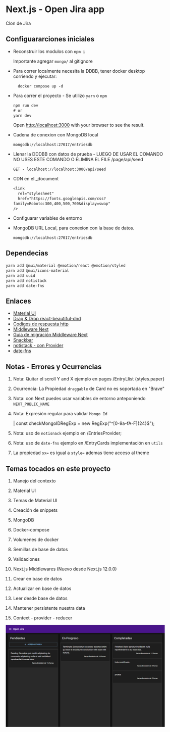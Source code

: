 # Next.js - Open Jira app

Clon de Jira

## Configuararciones iniciales

- Reconstruir los modulos con `npm i`

    Importante agregar `mongo/` al gitignore

- Para correr localmente necesita la DDBB, tener docker desktop corriendo y ejecutar:

        docker compose up -d

- Para correr el proyecto - Se utilizo `yarn` o `npm`

      npm run dev
      # or
      yarn dev

   Open [http://localhost:3000](http://localhost:3000) with your browser to see the result.

- Cadena de conexion con MongoDB local

      mongodb://localhost:27017/entriesdb

- Llenar la DDDBB con datos de prueba - LUEGO DE USAR EL COMANDO NO USES ESTE COMANDO O ELIMINA EL FILE /page/api/seed

      GET - localhost://localhost:3000/api/seed

- CDN en el _document

      <link
        rel="stylesheet"
        href="https://fonts.googleapis.com/css?family=Roboto:300,400,500,700&display=swap"
      />

- Configuarar variables de entorno

- MongoDB URL Local, para conexion con la base de datos.

      mongodb://localhost:27017/entriesdb

## Dependecias

    yarn add @mui/material @emotion/react @emotion/styled
    yarn add @mui/icons-material
    yarn add uuid
    yarn add notistack
    yarn add date-fns

## Enlaces

- [Material UI](https://mui.com/)
- [Drag & Drop react-beautiful-dnd](https://www.npmjs.com/package/react-beautiful-dnd)
- [Codigos de respuesta http](https://developer.mozilla.org/es/docs/Web/HTTP/Status)
- [Middleware Next](https://nextjs.org/docs/advanced-features/middleware)
- [Guia de migración Middleware Next](https://nextjs.org/docs/messages/middleware-upgrade-guide#breaking-changes)
- [Snackbar](https://mui.com/material-ui/react-snackbar/)
- [notistack - con Provider](https://github.com/iamhosseindhv/notistack)
- [date-fns](https://date-fns.org/)

## Notas - Errores y Ocurrencias

   1. Nota: Quitar el scroll Y and X ejemplo en pages /EntryLlist {styles.paper}

   2. Ocurrencia: La Propiedad `draggable` de Card no es soportada en "Brave"

   3. Nota: con Next puedes usar variables de entorno anteponiendo `NEXT_PUBLIC_NAME`

   4. Nota: Expresión regular para validar `Mongo Id`

      | const checkMongoIDRegExp = new RegExp("^[0-9a-fA-F]{24}$");

   5. Nota: uso de `notisnack` ejemplo en /EntriesProvider;

   6. Nota: uso de `date-fns` ejemplo en /EntryCards implementación en `utils`

   7. La propiedad `sx=` es igual a `style=` ademas tiene acceso al theme

## Temas tocados en este proyecto

   1. Manejo del contexto

   2. Material UI

   3. Temas de Material UI

   4. Creación de snippets

   5. MongoDB

   6. Docker-compose

   7. Volumenes de docker

   8. Semillas de base de datos

   9. Validaciones

   10. Next.js Middlewares (Nuevo desde Next.js 12.0.0)

   11. Crear en base de datos

   12. Actualizar en base de datos

   13. Leer desde base de datos

   14. Mantener persistente nuestra data

   15. Context - provider - reducer

![Vista previa](public/preview.png)
